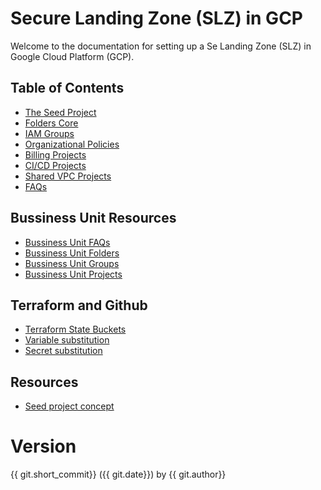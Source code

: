 # Secure Landing Zone (SLZ) in GCP

Welcome to the documentation for setting up a Se Landing Zone (SLZ) in Google Cloud Platform (GCP).

## Table of Contents

- [The Seed Project](./seed.md)
- [Folders Core](./slz-folders-core.md)
- [IAM Groups](./slz-groups-iam.md)
- [Organizational Policies](./slz-org-policy.md)
- [Billing Projects](./slz-projects-billing.md)
- [CI/CD Projects](./slz-projects-cicd.md)
- [Shared VPC Projects](./slz-projects-sharedvpc.md)
- [FAQs](./slz-faqs.md)

## Bussiness Unit Resources
- [Bussiness Unit FAQs](./bu-faqs.md)
- [Bussiness Unit Folders](./bu-folders.md)
- [Bussiness Unit Groups](./bu-groups.md)
- [Bussiness Unit Projects](./bu-projects.md)

## Terraform and Github
- [Terraform State Buckets](./tfstate-buckets.md)
- [Variable substitution](./tfstate-buckets.md)
- [Secret substitution](./tfstate-buckets.md)

## Resources
- [Seed project concept](./additional-resources.md#seed)

# Version 
{{ git.short_commit}} ({{ git.date}}) by {{ git.author}}